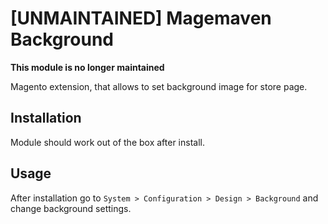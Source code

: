[UNMAINTAINED] Magemaven Background
====================

**This module is no longer maintained**

Magento extension, that allows to set background image for store page.

Installation
------------

Module should work out of the box after install.

Usage
-----

After installation go to ```System > Configuration > Design > Background``` and change background settings.
